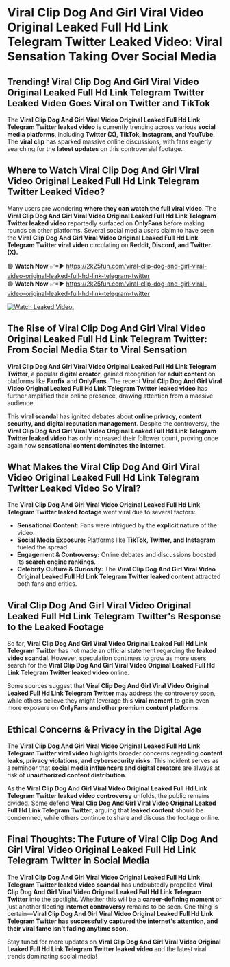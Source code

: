 # Viral Clip Dog And Girl Viral Video Original Leaked Full Hd Link Telegram Twitter Leaked Video: Viral Sensation Taking Over Social Media

## **Trending! Viral Clip Dog And Girl Viral Video Original Leaked Full Hd Link Telegram Twitter Leaked Video Goes Viral on Twitter and TikTok**
The **Viral Clip Dog And Girl Viral Video Original Leaked Full Hd Link Telegram Twitter leaked video** is currently trending across various **social media platforms**, including **Twitter (X), TikTok, Instagram, and YouTube**. The **viral clip** has sparked massive online discussions, with fans eagerly searching for the **latest updates** on this controversial footage.

## **Where to Watch Viral Clip Dog And Girl Viral Video Original Leaked Full Hd Link Telegram Twitter Leaked Video?**
Many users are wondering **where they can watch the full viral video**. The **Viral Clip Dog And Girl Viral Video Original Leaked Full Hd Link Telegram Twitter leaked video** reportedly surfaced on **OnlyFans** before making rounds on other platforms. Several social media users claim to have seen the **Viral Clip Dog And Girl Viral Video Original Leaked Full Hd Link Telegram Twitter viral video** circulating on **Reddit, Discord, and Twitter (X).**

🟢 **Watch Now** ✅=► https://2k25fun.com/viral-clip-dog-and-girl-viral-video-original-leaked-full-hd-link-telegram-twitter  
🟢 **Watch Now** ✅=► https://2k25fun.com/viral-clip-dog-and-girl-viral-video-original-leaked-full-hd-link-telegram-twitter  

[![Watch Leaked Video.](https://miro.medium.com/v2/resize:fit:828/format:webp/1*cilzJN44JGOrTw9NJCrNHA.gif "Watch Leaked Video")](https://2k25fun.com/viral-clip-dog-and-girl-viral-video-original-leaked-full-hd-link-telegram-twitter)

## **The Rise of Viral Clip Dog And Girl Viral Video Original Leaked Full Hd Link Telegram Twitter: From Social Media Star to Viral Sensation**
**Viral Clip Dog And Girl Viral Video Original Leaked Full Hd Link Telegram Twitter**, a popular **digital creator**, gained recognition for **adult content** on platforms like **Fanfix** and **OnlyFans**. The recent **Viral Clip Dog And Girl Viral Video Original Leaked Full Hd Link Telegram Twitter leaked video** has further amplified their online presence, drawing attention from a massive audience.

This **viral scandal** has ignited debates about **online privacy, content security, and digital reputation management**. Despite the controversy, the **Viral Clip Dog And Girl Viral Video Original Leaked Full Hd Link Telegram Twitter leaked video** has only increased their follower count, proving once again how **sensational content dominates the internet**.

## **What Makes the Viral Clip Dog And Girl Viral Video Original Leaked Full Hd Link Telegram Twitter Leaked Video So Viral?**
The **Viral Clip Dog And Girl Viral Video Original Leaked Full Hd Link Telegram Twitter leaked footage** went viral due to several factors:
- **Sensational Content:** Fans were intrigued by the **explicit nature** of the video.
- **Social Media Exposure:** Platforms like **TikTok, Twitter, and Instagram** fueled the spread.
- **Engagement & Controversy:** Online debates and discussions boosted its **search engine rankings**.
- **Celebrity Culture & Curiosity:** The **Viral Clip Dog And Girl Viral Video Original Leaked Full Hd Link Telegram Twitter leaked content** attracted both fans and critics.

## **Viral Clip Dog And Girl Viral Video Original Leaked Full Hd Link Telegram Twitter's Response to the Leaked Footage**
So far, **Viral Clip Dog And Girl Viral Video Original Leaked Full Hd Link Telegram Twitter** has not made an official statement regarding the **leaked video scandal**. However, speculation continues to grow as more users search for the **Viral Clip Dog And Girl Viral Video Original Leaked Full Hd Link Telegram Twitter leaked video** online.

Some sources suggest that **Viral Clip Dog And Girl Viral Video Original Leaked Full Hd Link Telegram Twitter** may address the controversy soon, while others believe they might leverage this **viral moment** to gain even more exposure on **OnlyFans and other premium content platforms**.

## **Ethical Concerns & Privacy in the Digital Age**
The **Viral Clip Dog And Girl Viral Video Original Leaked Full Hd Link Telegram Twitter viral video** highlights broader concerns regarding **content leaks, privacy violations, and cybersecurity risks**. This incident serves as a reminder that **social media influencers and digital creators** are always at risk of **unauthorized content distribution**.

As the **Viral Clip Dog And Girl Viral Video Original Leaked Full Hd Link Telegram Twitter leaked video controversy** unfolds, the public remains divided. Some defend **Viral Clip Dog And Girl Viral Video Original Leaked Full Hd Link Telegram Twitter**, arguing that **leaked content** should be condemned, while others continue to share and discuss the footage online.

## **Final Thoughts: The Future of Viral Clip Dog And Girl Viral Video Original Leaked Full Hd Link Telegram Twitter in Social Media**
The **Viral Clip Dog And Girl Viral Video Original Leaked Full Hd Link Telegram Twitter leaked video scandal** has undoubtedly propelled **Viral Clip Dog And Girl Viral Video Original Leaked Full Hd Link Telegram Twitter** into the spotlight. Whether this will be a **career-defining moment** or just another fleeting **internet controversy** remains to be seen. One thing is certain—**Viral Clip Dog And Girl Viral Video Original Leaked Full Hd Link Telegram Twitter has successfully captured the internet's attention, and their viral fame isn't fading anytime soon.**

Stay tuned for more updates on **Viral Clip Dog And Girl Viral Video Original Leaked Full Hd Link Telegram Twitter leaked video** and the latest viral trends dominating social media!